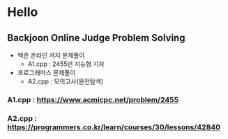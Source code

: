 # Hello
## Backjoon Online Judge Problem Solving
* 백준 온라인 저지 문제풀이
  * A1.cpp : 2455번 지능형 기차
* 프로그래머스 문제풀이
  * A2.cpp : 모의고사(완전탐색)
### A1.cpp : https://www.acmicpc.net/problem/2455
### A2.cpp : https://programmers.co.kr/learn/courses/30/lessons/42840


